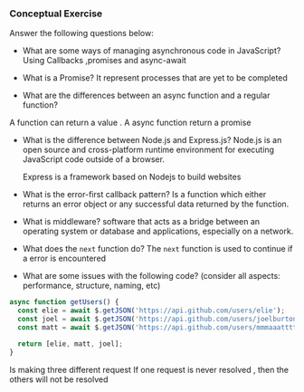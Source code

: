 ### Conceptual Exercise

Answer the following questions below:

- What are some ways of managing asynchronous code in JavaScript?
  Using Callbacks ,promises and async-await

- What is a Promise?
 It represent processes that are yet to be completed 

- What are the differences between an async function and a regular function?

A function can return a value .
A async function return a promise 

- What is the difference between Node.js and Express.js?
  Node.js is an open source and cross-platform runtime environment for executing JavaScript code outside of a browser.

  Express is a framework based on Nodejs to build websites 

- What is the error-first callback pattern?
  Is a function which either returns an error object or any successful data returned by the function.

- What is middleware? 
  software that acts as a bridge between an operating system or database and applications, especially on a network.


- What does the `next` function do?
  The `next` function is used to continue if a error is encountered 

- What are some issues with the following code? (consider all aspects: performance, structure, naming, etc)

```js
async function getUsers() {
  const elie = await $.getJSON('https://api.github.com/users/elie');
  const joel = await $.getJSON('https://api.github.com/users/joelburton');
  const matt = await $.getJSON('https://api.github.com/users/mmmaaatttttt');

  return [elie, matt, joel];
}
```
Is making three different request
If one request is never resolved , then the others will not be resolved 